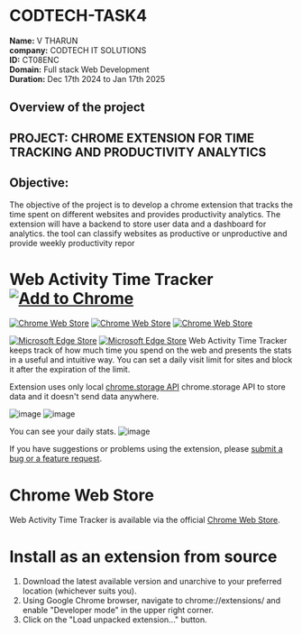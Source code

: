 # CODTECH-TASK4
**Name:** V THARUN<br>
**company:** CODTECH IT SOLUTIONS<br>
**ID:** CT08ENC<br>
**Domain:** Full stack Web Development<br>
**Duration:** Dec 17th 2024 to Jan 17th 2025<br>
## Overview of the project
## PROJECT: CHROME EXTENSION FOR TIME TRACKING AND PRODUCTIVITY ANALYTICS
## Objective: 
 The objective of the project is to develop a chrome extension that tracks the time spent on different websites and 
 provides productivity analytics. The extension will have a backend to store user data and a dashboard for analytics. 
 the tool can classify websites as productive or unproductive and provide weekly productivity repor
# Web Activity Time Tracker <a href="https://chrome.google.com/webstore/detail/web-activity-time-tracker/hhfnghjdeddcfegfekjeihfmbjenlomm" rel="nofollow"><img src="https://user-images.githubusercontent.com/768070/51865757-87d45300-2347-11e9-84fd-bafff5b036b2.png" alt="Add to Chrome" style="max-width:100%;"></a>

[![Chrome Web Store](https://img.shields.io/chrome-web-store/d/hhfnghjdeddcfegfekjeihfmbjenlomm.svg?&label=Chrome%20users&ogo=google-chrome&logoColor=white)](https://chrome.google.com/webstore/detail/web-activity-time-tracker/hhfnghjdeddcfegfekjeihfmbjenlomm)
[![Chrome Web Store](https://img.shields.io/chrome-web-store/rating/hhfnghjdeddcfegfekjeihfmbjenlomm?&logoColor=white;label=Rating)](https://chrome.google.com/webstore/detail/web-activity-time-tracker/hhfnghjdeddcfegfekjeihfmbjenlomm)
[![Chrome Web Store](https://img.shields.io/chrome-web-store/v/hhfnghjdeddcfegfekjeihfmbjenlomm.svg?&logo=google-chrome&logoColor=white)](https://chrome.google.com/webstore/detail/web-activity-time-tracker/hhfnghjdeddcfegfekjeihfmbjenlomm)

[![Microsoft Edge Store](https://img.shields.io/badge/dynamic/json?label=Edge%20users&query=%24.activeInstallCount&url=https%3A%2F%2Fmicrosoftedge.microsoft.com%2Faddons%2Fgetproductdetailsbycrxid%2Feepmlmdenlkkjieghjmedjahpofieogf&color=gree)](https://microsoftedge.microsoft.com/addons/detail/web-activity-time-tracker/eepmlmdenlkkjieghjmedjahpofieogf)
[![Microsoft Edge Store](https://img.shields.io/badge/dynamic/json?label=Rating&suffix=/5&color=gree&query=%24.averageRating&url=https%3A%2F%2Fmicrosoftedge.microsoft.com%2Faddons%2Fgetproductdetailsbycrxid%2Feepmlmdenlkkjieghjmedjahpofieogf)](https://microsoftedge.microsoft.com/addons/detail/web-activity-time-tracker/eepmlmdenlkkjieghjmedjahpofieogf)
Web Activity Time Tracker keeps track of how much time you spend on the web and presents the stats in a useful and intuitive way. 
You can set a daily visit limit for sites and block it after the expiration of the limit. 

Extension uses only local [chrome.storage API](https://developer.chrome.com/apps/storage) chrome.storage API to store data and it doesn't send data anywhere.

![image](https://user-images.githubusercontent.com/23387046/206865140-875bf7ab-a59e-42e3-bb9e-e348e8b85749.png) ![image](https://user-images.githubusercontent.com/23387046/206865174-aa409efe-495d-450e-a8ea-1d97024c9e23.png)

You can see your daily stats.
![image](https://github.com/Stigmatoz/web-activity-time-tracker/assets/23387046/6ea4547e-8bc6-4df7-ba0c-b5b330117270)


If you have suggestions or problems using the extension, please [submit a bug or a feature request](https://github.com/Stigmatoz/web-activity-time-tracker/issues).

# Chrome Web Store

Web Activity Time Tracker is available via the official [Chrome Web Store](https://chrome.google.com/webstore/detail/web-activity-time-tracker/hhfnghjdeddcfegfekjeihfmbjenlomm).

# Install as an extension from source

1. Download the latest available version and unarchive to your preferred location (whichever suits you).
2. Using Google Chrome browser, navigate to chrome://extensions/ and enable "Developer mode" in the upper right corner.
3. Click on the "Load unpacked extension..." button.
